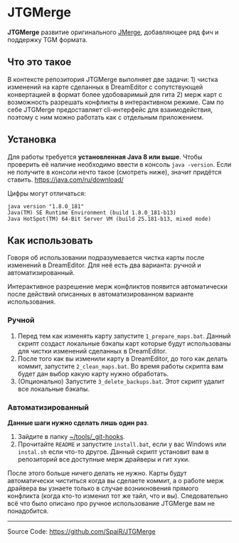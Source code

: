 # JTGMerge

**JTGMerge** развитие оригинального [JMerge](https://github.com/Baystation12/JMerge), добавляющее ряд фич и поддержку TGM формата.

## Что это такое

В контексте репозитория JTGMerge выполняет две задачи: 1) чистка изменений на карте сделанных в DreamEditor с сопутствующей конвертацией в формат более удобоваримый для гита 2) мерж карт с возможность разрешать конфликты в интерактивном режиме. Сам по себе JTGMerge предоставляет cli-интерфейс для взаимодействия, поэтому с ним можно работать как с отдельным приложением.

## Установка

Для работы требуется **установленная Java 8 или выше**. Чтобы проверить её наличие необходимо ввести в консоль `java -version`. Если не получите в консоли нечто такое (смотреть ниже), значит придётся ставить. https://java.com/ru/download/

Цифры могут отличаться:
```
java version "1.8.0_181"
Java(TM) SE Runtime Environment (build 1.8.0_181-b13)
Java HotSpot(TM) 64-Bit Server VM (build 25.181-b13, mixed mode)
```

## Как использовать

Говоря об использовании подразумевается чистка карты после изменений в DreamEditor. Для неё есть два варианта: ручной и автоматизированный. 

Интерактивное разрешение мерж конфликтов появится автоматически после действий описанных в автоматизированном варианте использования.

### Ручной

1) Перед тем как изменять карту запустите `1_prepare_maps.bat`. Данный скрипт создаст локальные бэкапы карт которые будут использованы для чистки изменений сделанных в DreamEditor.
2) После того как вы изменили карту в DreamEditor, до того как делать коммит, запустите `2_clean_maps.bat`. Во время работы скрипта вам будет дан выбор какую карту нужно обработать.
3) (Опционально) Запустите `3_delete_backups.bat`. Этот скрипт удалит все локальные бэкапы.

### Автоматизированный

**Данные шаги нужно сделать лишь один раз**.

1) Зайдите в папку [~/tools/_git-hooks](../_git-hooks).
2) Прочитайте `README` и запустите `install.bat`, если у вас Windows или `instal.sh` если что-то другое. Данный скрипт установит вам в репозиторий все доступные мерж драйверы и гит хуки.

После этого больше ничего делать не нужно. Карты будут автоматически чиститься когда вы сделаете коммит, а о работе мерж драйвера вы узнаете только в случае возникновения прямого конфликта (когда кто-то изменил тот же тайл, что и вы). Следовательно всё что было описано про ручное использование JTGMerge вам не понадобится.

<hr>

Source Code: https://github.com/SpaiR/JTGMerge